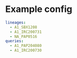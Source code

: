 # Example config

```yaml
lineages:
  - A1_SBX1208
  - A1_IRC200731
  - NA_PAP0516
queries:
  - A1_PAP204080
  - A1_IRC200730
```
